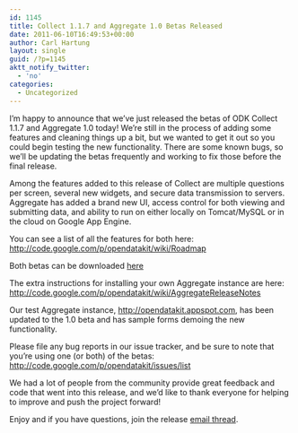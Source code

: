 ```yaml
---
id: 1145
title: Collect 1.1.7 and Aggregate 1.0 Betas Released
date: 2011-06-10T16:49:53+00:00
author: Carl Hartung
layout: single
guid: /?p=1145
aktt_notify_twitter:
  - 'no'
categories:
  - Uncategorized
---
```

I&#8217;m happy to announce that we&#8217;ve just released the betas of ODK Collect 1.1.7 and Aggregate 1.0 today! We&#8217;re still in the process of adding some features and cleaning things up a bit, but we wanted to get it out so you could begin testing the new functionality. There are some known bugs, so we&#8217;ll be updating the betas frequently and working to fix those before the final release. 

Among the features added to this release of Collect are multiple questions per screen, several new widgets, and secure data transmission to servers. Aggregate has added a brand new UI, access control for both viewing and submitting data, and ability to run on either locally on Tomcat/MySQL or in the cloud on Google App Engine. 

You can see a list of all the features for both here: <http://code.google.com/p/opendatakit/wiki/Roadmap>

Both betas can be downloaded [here](/downloads/)

The extra instructions for installing your own Aggregate instance are here: <http://code.google.com/p/opendatakit/wiki/AggregateReleaseNotes>

Our test Aggregate instance, <http://opendatakit.appspot.com>, has been updated to the 1.0 beta and has sample forms demoing the new functionality. 

Please file any bug reports in our issue tracker, and be sure to note that you&#8217;re using one (or both) of the betas: <http://code.google.com/p/opendatakit/issues/list>

We had a lot of people from the community provide great feedback and code that went into this release, and we&#8217;d like to thank everyone for helping to improve and push the project forward! 

Enjoy and if you have questions, join the release [email thread](http://groups.google.com/group/opendatakit/browse_thread/thread/e81ea49cf7db5b13?hl=en_US).
